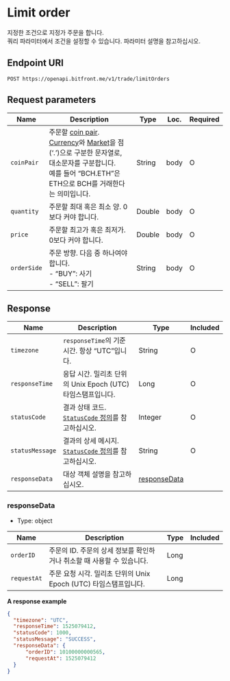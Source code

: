 # Limit order

지정한 조건으로 지정가 주문을 합니다. <br/>
쿼리 파라미터에서 조건을 설정할 수 있습니다. 파라미터 설명을 참고하십시오.

## Endpoint URI

    POST https://openapi.bitfront.me/v1/trade/limitOrders

## Request parameters

| Name        | Description                                                                                                                                                                                                                           | Type   | Loc. | Required |
| ----------- | ------------------------------------------------------------------------------------------------------------------------------------------------------------------------------------------------------------------------------------- | ------ | ---- | -------- |
| `coinPair`  | 주문할 [coin pair](/ko/5_Terms.md#coin-pair). <br/>[Currency](/ko/5_Terms.md#currency-for-coin-trading)와 [Market](/ko/5_Terms.md#market-for-coin-trading)을 점(‘.’)으로 구분한 문자열로, 대소문자를 구분합니다. <br/>예를 들어 “BCH.ETH”은 ETH으로 BCH를 거래한다는 의미입니다. | String | body | O        |
| `quantity`  | 주문할 최대 혹은 최소 양. 0보다 커야 합니다.                                                                                                                                                                                                           | Double | body | O        |
| `price`     | 주문할 최고가 혹은 최저가. 0보다 커야 합니다.                                                                                                                                                                                                           | Double | body | O        |
| `orderSide` | 주문 방향. 다음 중 하나여야 합니다. <br/>- “BUY”: 사기 <br/>- “SELL”: 팔기                                                                                                                                                                              | String | body | O        |

## Response

| Name            | Description                                                             | Type                          | Included |
| --------------- | ----------------------------------------------------------------------- | ----------------------------- | -------- |
| `timezone`      | `responseTime`의 기준 시간. 항상 “UTC”입니다.                                     | String                        | O        |
| `responseTime`  | 응답 시간. 밀리초 단위의 Unix Epoch (UTC) 타임스탬프입니다.                               | Long                          | O        |
| `statusCode`    | 결과 상태 코드. [`StatusCode` 정의](/ko/1_Overview.md#statuscode-정의)를 참고하십시오.   | Integer                       | O        |
| `statusMessage` | 결과의 상세 메시지. [`StatusCode` 정의](/ko/1_Overview.md#statuscode-정의)를 참고하십시오. | String                        | O        |
| `responseData`  | 대상 객체 설명을 참고하십시오.                                                       | [responseData](#responsedata) |          |

### responseData

  - Type: object

| Name        | Description                                  | Type | Included |
| ----------- | -------------------------------------------- | ---- | -------- |
| `orderID`   | 주문의 ID. 주문의 상세 정보를 확인하거나 취소할 때 사용할 수 있습니다.   | Long |          |
| `requestAt` | 주문 요청 시각. 밀리초 단위의 Unix Epoch (UTC) 타임스탬프입니다. | Long |          |

**A response example**

``` json
{
  "timezone": "UTC",
  "responseTime": 1525079412,
  "statusCode": 1000,
  "statusMessage": "SUCCESS",
  "responseData": {
      "orderID": 10100000000565,
      "requestAt": 1525079412
  }
}
```
